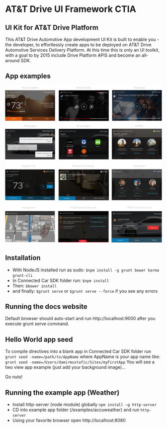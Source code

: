 # AT&T Drive UI Framework CTIA

## UI Kit for AT&T Drive Platform
This AT&T Drive Automotive App development UI Kit is built to enable you -the developer, to effortlessly create apps to be deployed on AT&T Drive Automotive Services Delivery Platform.
At this time this is only an UI toolkit, with a goal to by 2015 include Drive Platform APIS and become an all-around SDK.

## App examples
<img src="/att-drive-apps-onesheet.png">

## Installation
- With NodeJS installed run as sudo: `$npm install -g grunt bower karma grunt-cli`
- In Connected Car SDK folder run: `$npm install`
- Then: `$bower install`
- and finally: `$grunt serve` or `$grunt serve --force` if you see any errors

## Running the docs website
Default browser should auto-start and run http://localhost:9000 after you execute grunt serve command.

## Hello World app seed
To compile directives into a blank app in Connected Car SDK folder run `grunt seed -name=/path/to/AppName` where AppName is your app name like: `grunt seed -name=/Users/damirmustafic/Sites/myFirstApp`
You will see a two view app example (just add your background image)...

Go nuts!

## Running the example app (Weather)
- Install http-server (node module) globally `npm install –g http-server`
- CD into example app folder (/examples/accuweather) and run `http-server`
- Using your favorite browser open http://localhost:8080
